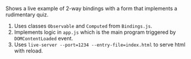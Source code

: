 Shows a live example of 2-way bindings with a form that implements a rudimentary quiz.
1. Uses classes `Observable` and `Computed` from `Bindings.js`.
2. Implements logic in `app.js` which is the main program triggered by `DOMContentLoaded` event.
3. Uses `live-server --port=1234 --entry-file=index.html` to serve html with reload.